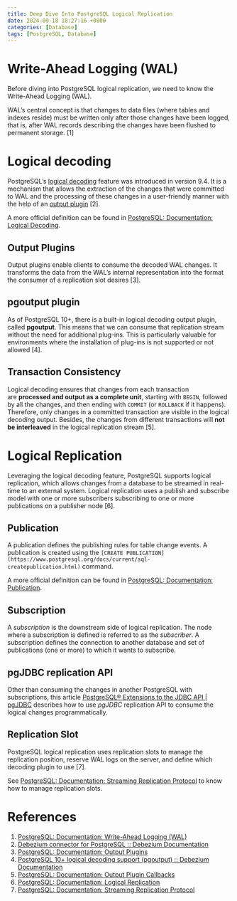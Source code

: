 ```yaml
---
title: Deep Dive Into PostgreSQL Logical Replication
date: 2024-09-18 18:27:16 +0800
categories: [Database]
tags: [PostgreSQL, Database]
---
```


# Write-Ahead Logging (WAL)

Before diving into PostgreSQL logical replication, we need to know the Write-Ahead Logging (WAL).

WAL’s central concept is that changes to data files (where tables and indexes reside) must be written only after those changes have been logged, that is, after WAL records describing the changes have been flushed to permanent storage. [1]

# Logical decoding

PostgreSQL’s [logical decoding](https://www.postgresql.org/docs/current/static/logicaldecoding-explanation.html) feature was introduced in version 9.4. It is a mechanism that allows the extraction of the changes that were committed to WAL and the processing of these changes in a user-friendly manner with the help of an [output plugin](https://www.postgresql.org/docs/current/static/logicaldecoding-output-plugin.html) [2].

A more official definition can be found in [PostgreSQL: Documentation: Logical Decoding](https://www.postgresql.org/docs/current/logicaldecoding.html).

## Output Plugins

Output plugins enable clients to consume the decoded WAL changes. It transforms the data from the WAL’s internal representation into the format the consumer of a replication slot desires [3].

## pgoutput plugin

As of PostgreSQL 10+, there is a built-in logical decoding output plugin, called **pgoutput**. This means that we can consume that replication stream without the need for additional plug-ins. This is particularly valuable for environments where the installation of plug-ins is not supported or not allowed [4].

## Transaction Consistency

Logical decoding ensures that changes from each transaction are **processed and output as a complete unit**, starting with `BEGIN`, followed by all the changes, and then ending with `COMMIT` (or `ROLLBACK` if it happens). Therefore, only changes in a committed transaction are visible in the logical decoding output. Besides, the changes from different transactions will **not be interleaved** in the logical replication stream [5].

# Logical Replication

Leveraging the logical decoding feature, PostgreSQL supports logical replication, which allows changes from a database to be streamed in real-time to an external system. Logical replication uses a publish and subscribe model with one or more subscribers subscribing to one or more publications on a publisher node [6].

## Publication

A publication defines the publishing rules for table change events. A publication is created using the `[CREATE PUBLICATION](https://www.postgresql.org/docs/current/sql-createpublication.html)` command.

A more official definition can be found in [PostgreSQL: Documentation: Publication](https://www.postgresql.org/docs/current/logical-replication-publication.html).

## Subscription

A _subscription_ is the downstream side of logical replication. The node where a subscription is defined is referred to as the _subscriber_. A subscription defines the connection to another database and set of publications (one or more) to which it wants to subscribe.

## pgJDBC replication API

Other than consuming the changes in another PostgreSQL with subscriptions, this article [PostgreSQL® Extensions to the JDBC API | pgJDBC](https://jdbc.postgresql.org/documentation/server-prepare/#logical-replication) describes how to use _pgJDBC_ replication API to consume the logical changes programmatically.

## Replication Slot

PostgreSQL logical replication uses replication slots to manage the replication position, reserve WAL logs on the server, and define which decoding plugin to use [7].

See [PostgreSQL: Documentation: Streaming Replication Protocol](https://www.postgresql.org/docs/current/protocol-replication.html) to know how to manage replication slots.

# References

1. [PostgreSQL: Documentation: Write-Ahead Logging (WAL)](https://www.postgresql.org/docs/current/wal-intro.html)
2. [Debezium connector for PostgreSQL :: Debezium Documentation](https://debezium.io/documentation/reference/stable/connectors/postgresql.html#postgresql-overview)
3. [PostgreSQL: Documentation: Output Plugins](https://www.postgresql.org/docs/current/logicaldecoding-explanation.html#LOGICALDECODING-EXPLANATION-OUTPUT-PLUGINS)
4. [PostgreSQL 10+ logical decoding support (pgoutput) :: Debezium Documentation](https://debezium.io/documentation/reference/stable/connectors/postgresql.html#postgresql-pgoutput)
5. [PostgreSQL: Documentation: Output Plugin Callbacks](https://www.postgresql.org/docs/current/logicaldecoding-output-plugin.html#LOGICALDECODING-OUTPUT-PLUGIN-CALLBACKS)
6. [PostgreSQL: Documentation: Logical Replication](https://www.postgresql.org/docs/current/logical-replication.html)
7. [PostgreSQL: Documentation: Streaming Replication Protocol](https://www.postgresql.org/docs/current/protocol-replication.html)